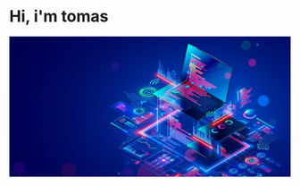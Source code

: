 # Hi, i'm tomas

![alt text](https://github.com/TomasHernandez1/TomasHernandez1/blob/main/GettyImages-1291886933-e1624308433688.webp?raw=true)

